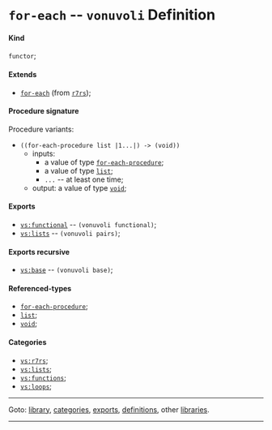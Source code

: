 

<a id='definition__vonuvoli__for-each'></a>

# `for-each` -- `vonuvoli` Definition


<a id='definition__vonuvoli__for-each__kind'></a>

#### Kind

`functor`;


<a id='definition__vonuvoli__for-each__extends'></a>

#### Extends

 * [`for-each`](../../r7rs/definitions/for-each.md#definition__r7rs__for-each) (from [`r7rs`](../../r7rs/_index.md#library__r7rs));


<a id='definition__vonuvoli__for-each__procedure-signature'></a>

#### Procedure signature

Procedure variants:
 * `((for-each-procedure list |1...|) -> (void))`
   * inputs:
     * a value of type [`for-each-procedure`](../../r7rs/types/for-each-procedure.md#type__r7rs__for-each-procedure);
     * a value of type [`list`](../../r7rs/types/list.md#type__r7rs__list);
     * `...` -- at least one time;
   * output: a value of type [`void`](../../r7rs/types/void.md#type__r7rs__void);


<a id='definition__vonuvoli__for-each__exports'></a>

#### Exports

 * [`vs:functional`](../../vonuvoli/exports/vs_3a_functional.md#export__vonuvoli__vs_3a_functional) -- `(vonuvoli functional)`;
 * [`vs:lists`](../../vonuvoli/exports/vs_3a_lists.md#export__vonuvoli__vs_3a_lists) -- `(vonuvoli pairs)`;


<a id='definition__vonuvoli__for-each__exports-recursive'></a>

#### Exports recursive

 * [`vs:base`](../../vonuvoli/exports/vs_3a_base.md#export__vonuvoli__vs_3a_base) -- `(vonuvoli base)`;


<a id='definition__vonuvoli__for-each__referenced-types'></a>

#### Referenced-types

 * [`for-each-procedure`](../../r7rs/types/for-each-procedure.md#type__r7rs__for-each-procedure);
 * [`list`](../../r7rs/types/list.md#type__r7rs__list);
 * [`void`](../../r7rs/types/void.md#type__r7rs__void);


<a id='definition__vonuvoli__for-each__categories'></a>

#### Categories

 * [`vs:r7rs`](../../vonuvoli/categories/vs_3a_r7rs.md#category__vonuvoli__vs_3a_r7rs);
 * [`vs:lists`](../../vonuvoli/categories/vs_3a_lists.md#category__vonuvoli__vs_3a_lists);
 * [`vs:functions`](../../vonuvoli/categories/vs_3a_functions.md#category__vonuvoli__vs_3a_functions);
 * [`vs:loops`](../../vonuvoli/categories/vs_3a_loops.md#category__vonuvoli__vs_3a_loops);

----

Goto: [library](../../vonuvoli/_index.md#library__vonuvoli), [categories](../../vonuvoli/categories/_index.md#toc__vonuvoli__categories), [exports](../../vonuvoli/exports/_index.md#toc__vonuvoli__exports), [definitions](../../vonuvoli/definitions/_index.md#toc__vonuvoli__definitions), other [libraries](../../_libraries.md#toc__libraries).

----

